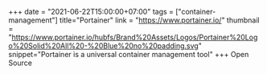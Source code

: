 +++
date = "2021-06-22T15:00:00+07:00"
tags = ["container-management"]
title="Portainer"
link = "https://www.portainer.io/"
thumbnail = "https://www.portainer.io/hubfs/Brand%20Assets/Logos/Portainer%20Logo%20Solid%20All%20-%20Blue%20no%20padding.svg"
snippet="Portainer is a universal container management tool"
+++
Open Source